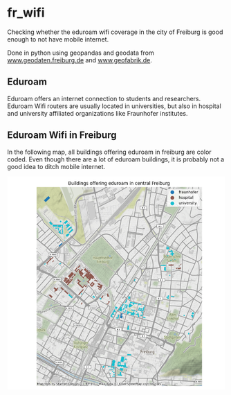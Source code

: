 # fr_wifi
Checking whether the eduroam wifi coverage in the city of Freiburg is good enough to not have mobile internet.

Done in python using geopandas and geodata from www.geodaten.freiburg.de and www.geofabrik.de.

## Eduroam
Eduroam offers an internet connection to students and researchers. Eduroam Wifi routers are usually located in universities, but also in hospital and university affiliated organizations like Fraunhofer institutes.

## Eduroam Wifi in Freiburg
In the following map, all buildings offering eduroam in freiburg are color coded. Even though there are a lot of eduroam buildings, it is probably not a good idea to ditch mobile internet.

![edu_buildings](media/edu_map.png)
